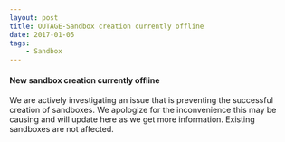 ```yaml
---
layout: post
title: OUTAGE-Sandbox creation currently offline
date: 2017-01-05
tags:
    - Sandbox
---
```



#### New sandbox creation currently offline

We are actively investigating an issue that is preventing the successful creation of sandboxes. We apologize for the inconvenience this may be causing and will update here as we get more information. Existing sandboxes are not affected.